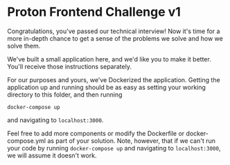 # Proton Frontend Challenge v1

Congratulations, you've passed our technical interview! Now it's time for a more in-depth chance to get a sense of the problems we solve and how we solve them.

We've built a small application here, and we'd like you to make it better. You'll receive those instructions separately.

For our purposes and yours, we've Dockerized the application. Getting the application up and running should be as easy as setting your working directory to this folder, and then running

```
docker-compose up
```

and navigating to `localhost:3000`.

Feel free to add more components or modify the Dockerfile or docker-compose.yml as part of your solution. Note, however, that if we can't run your code by running `docker-compose up` and navigating to `localhost:3000`, we will assume it doesn't work.
